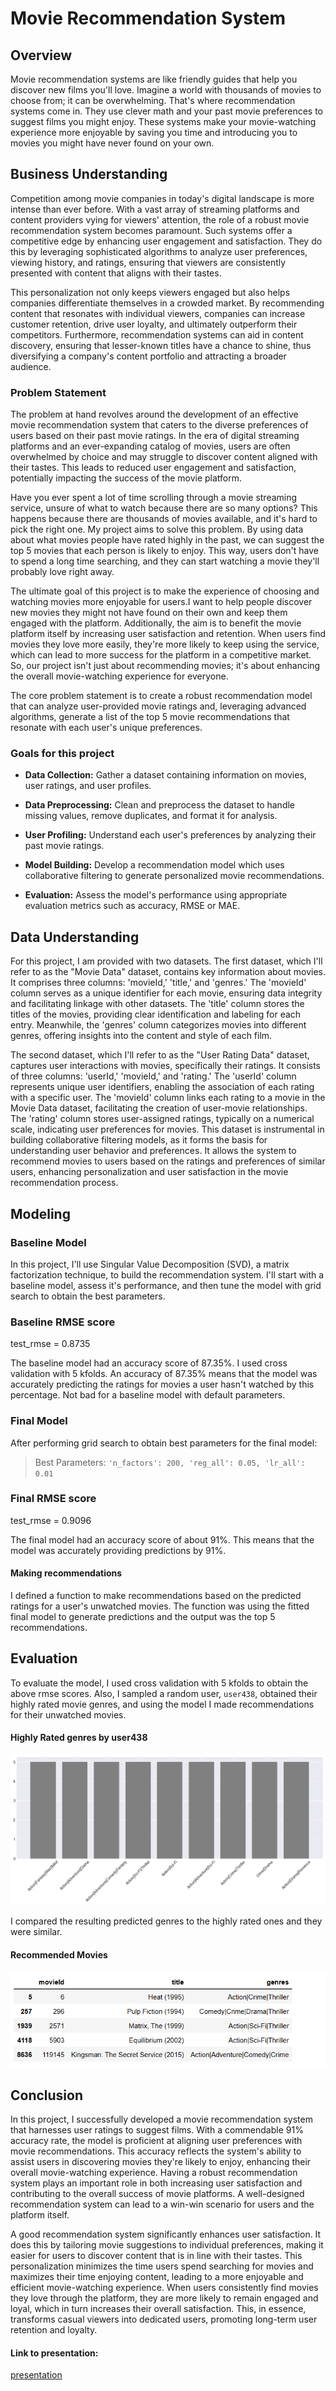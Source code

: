 # Movie Recommendation System
## Overview
Movie recommendation systems are like friendly guides that help you discover new films you'll love. Imagine a world with thousands of movies to choose from; it can be overwhelming. That's where recommendation systems come in. They use clever math and your past movie preferences to suggest films you might enjoy. These systems make your movie-watching experience more enjoyable by saving you time and introducing you to movies you might have never found on your own.

## Business Understanding
Competition among movie companies in today's digital landscape is more intense than ever before. With a vast array of streaming platforms and content providers vying for viewers' attention, the role of a robust movie recommendation system becomes paramount. Such systems offer a competitive edge by enhancing user engagement and satisfaction. They do this by leveraging sophisticated algorithms to analyze user preferences, viewing history, and ratings, ensuring that viewers are consistently presented with content that aligns with their tastes.

This personalization not only keeps viewers engaged but also helps companies differentiate themselves in a crowded market. By recommending content that resonates with individual viewers, companies can increase customer retention, drive user loyalty, and ultimately outperform their competitors. Furthermore, recommendation systems can aid in content discovery, ensuring that lesser-known titles have a chance to shine, thus diversifying a company's content portfolio and attracting a broader audience.

### Problem Statement
The problem at hand revolves around the development of an effective movie recommendation system that caters to the diverse preferences of users based on their past movie ratings. In the era of digital streaming platforms and an ever-expanding catalog of movies, users are often overwhelmed by choice and may struggle to discover content aligned with their tastes. This leads to reduced user engagement and satisfaction, potentially impacting the success of the movie platform.

Have you ever spent a lot of time scrolling through a movie streaming service, unsure of what to watch because there are so many options? This happens because there are thousands of movies available, and it's hard to pick the right one. My project aims to solve this problem. By using data about what movies people have rated highly in the past, we can suggest the top 5 movies that each person is likely to enjoy. This way, users don't have to spend a long time searching, and they can start watching a movie they'll probably love right away.

The ultimate goal of this project is to make the experience of choosing and watching movies more enjoyable for users.I want to help people discover new movies they might not have found on their own and keep them engaged with the platform. Additionally, the aim is to benefit the movie platform itself by increasing user satisfaction and retention. When users find movies they love more easily, they're more likely to keep using the service, which can lead to more success for the platform in a competitive market. So, our project isn't just about recommending movies; it's about enhancing the overall movie-watching experience for everyone.

The core problem statement is to create a robust recommendation model that can analyze user-provided movie ratings and, leveraging advanced algorithms, generate a list of the top 5 movie recommendations that resonate with each user's unique preferences.

### Goals for this project
* **Data Collection:**
Gather a dataset containing information on movies, user ratings, and user profiles.

* **Data Preprocessing:**
Clean and preprocess the dataset to handle missing values, remove duplicates, and format it for analysis.

* **User Profiling:** 
Understand each user's preferences by analyzing their past movie ratings.

* **Model Building:**
Develop a recommendation model which uses collaborative filtering to generate personalized movie recommendations.

* **Evaluation:**
Assess the model's performance using appropriate evaluation metrics such as accuracy, RMSE or MAE.


## Data Understanding
For this project, I am provided with two datasets. The first dataset, which I'll refer to as the "Movie Data" dataset, contains key information about movies. It comprises three columns: 'movieId,' 'title,' and 'genres.' The 'movieId' column serves as a unique identifier for each movie, ensuring data integrity and facilitating linkage with other datasets. The 'title' column stores the titles of the movies, providing clear identification and labeling for each entry. Meanwhile, the 'genres' column categorizes movies into different genres, offering insights into the content and style of each film.

The second dataset, which I'll refer to as the "User Rating Data" dataset, captures user interactions with movies, specifically their ratings. It consists of three columns: 'userId,' 'movieId,' and 'rating.' The 'userId' column represents unique user identifiers, enabling the association of each rating with a specific user. The 'movieId' column links each rating to a movie in the Movie Data dataset, facilitating the creation of user-movie relationships. The 'rating' column stores user-assigned ratings, typically on a numerical scale, indicating user preferences for movies. This dataset is instrumental in building collaborative filtering models, as it forms the basis for understanding user behavior and preferences. It allows the system to recommend movies to users based on the ratings and preferences of similar users, enhancing personalization and user satisfaction in the movie recommendation process.

## Modeling
### Baseline Model
In this project, I'll use Singular Value Decomposition (SVD), a matrix factorization technique, to build the recommendation system. I'll start with a baseline model, assess it's performance, and then tune the model with grid search to obtain the best parameters.

### Baseline RMSE score
test_rmse =  0.8735

The baseline model had an accuracy score of 87.35%. 
I used cross validation with 5 kfolds.
An accuracy of 87.35% means that the model was accurately predicting the ratings for movies a user hasn't watched by this percentage. Not bad for a baseline model with default parameters.

### Final Model
After performing grid search to obtain best parameters for the final model:

> Best Parameters:
`'n_factors': 200, 'reg_all': 0.05, 'lr_all': 0.01`

### Final RMSE score
test_rmse =  0.9096

The final model had an accuracy score of about 91%.
This means that the model was accurately providing predictions by 91%.

#### Making recommendations
I defined a function to make recommendations based on the predicted ratings for a user's unwatched movies. The function was using the fitted final model to generate predictions and the output was the top 5 recommendations.

## Evaluation
To evaluate the model, I used cross validation with 5 kfolds to obtain the above rmse scores.
Also, I sampled a random user, `user438`, obtained their highly rated movie genres, and using the model I made recommendations for their unwatched movies.

#### Highly Rated genres by  user438
![Highly rated](Images/rated.png)

I compared the resulting predicted genres to the highly rated ones and they were similar.

#### Recommended Movies
![Predcited](Images/Predicted.png)

## Conclusion
In this project, I successfully developed a movie recommendation system that harnesses user ratings to suggest films. With a commendable 91% accuracy rate, the model is proficient at aligning user preferences with movie recommendations. This accuracy reflects the system's ability to assist users in discovering movies they're likely to enjoy, enhancing their overall movie-watching experience. Having a robust recommendation system plays an important role in both increasing user satisfaction and contributing to the overall success of movie platforms. A well-designed recommendation system can lead to a win-win scenario for users and the platform itself.

A good recommendation system significantly enhances user satisfaction. It does this by tailoring movie suggestions to individual preferences, making it easier for users to discover content that is in line with their tastes. This personalization minimizes the time users spend searching for movies and maximizes their time enjoying content, leading to a more enjoyable and efficient movie-watching experience. When users consistently find movies they love through the platform, they are more likely to remain engaged and loyal, which in turn increases their overall satisfaction. This, in essence, transforms casual viewers into dedicated users, promoting long-term user retention and loyalty.

#### Link to presentation:
[presentation](https://www.canva.com/design/DAFul4RzUxc/RNGX2BYrzs0g1-E-WdzCQQ/view?utm_content=DAFul4RzUxc&utm_campaign=designshare&utm_medium=link&utm_source=publishsharelink)